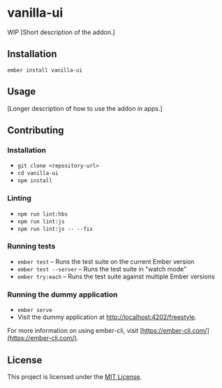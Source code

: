 vanilla-ui
==============================================================================

WIP [Short description of the addon.]

Installation
------------------------------------------------------------------------------

```
ember install vanilla-ui
```


Usage
------------------------------------------------------------------------------

[Longer description of how to use the addon in apps.]


Contributing
------------------------------------------------------------------------------

### Installation

* `git clone <repository-url>`
* `cd vanilla-ui`
* `npm install`

### Linting

* `npm run lint:hbs`
* `npm run lint:js`
* `npm run lint:js -- --fix`

### Running tests

* `ember test` – Runs the test suite on the current Ember version
* `ember test --server` – Runs the test suite in "watch mode"
* `ember try:each` – Runs the test suite against multiple Ember versions

### Running the dummy application

* `ember serve`
* Visit the dummy application at [http://localhost:4202/freestyle](http://localhost:4202/freestyle).

For more information on using ember-cli, visit [https://ember-cli.com/](https://ember-cli.com/).

License
------------------------------------------------------------------------------

This project is licensed under the [MIT License](LICENSE.md).
